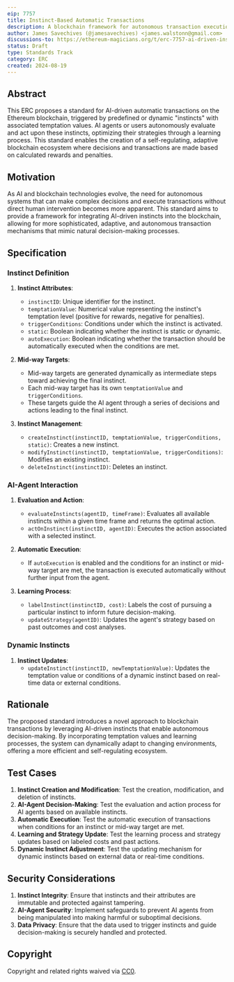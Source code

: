 ```yaml
---
eip: 7757
title: Instinct-Based Automatic Transactions
description: A blockchain framework for autonomous transaction execution based on predefined AI-driven instincts with temptation values.
author: James Savechives (@jamesavechives) <james.walstonn@gmail.com>
discussions-to: https://ethereum-magicians.org/t/erc-7757-ai-driven-instinct-based-automatic-transactions/20725
status: Draft
type: Standards Track
category: ERC
created: 2024-08-19
---
```


## Abstract

This ERC proposes a standard for AI-driven automatic transactions on the Ethereum blockchain, triggered by predefined or dynamic "instincts" with associated temptation values. AI agents or users autonomously evaluate and act upon these instincts, optimizing their strategies through a learning process. This standard enables the creation of a self-regulating, adaptive blockchain ecosystem where decisions and transactions are made based on calculated rewards and penalties.

## Motivation

As AI and blockchain technologies evolve, the need for autonomous systems that can make complex decisions and execute transactions without direct human intervention becomes more apparent. This standard aims to provide a framework for integrating AI-driven instincts into the blockchain, allowing for more sophisticated, adaptive, and autonomous transaction mechanisms that mimic natural decision-making processes.

## Specification

### Instinct Definition

1. **Instinct Attributes**:
   - `instinctID`: Unique identifier for the instinct.
   - `temptationValue`: Numerical value representing the instinct's temptation level (positive for rewards, negative for penalties).
   - `triggerConditions`: Conditions under which the instinct is activated.
   - `static`: Boolean indicating whether the instinct is static or dynamic.
   - `autoExecution`: Boolean indicating whether the transaction should be automatically executed when the conditions are met.

2. **Mid-way Targets**:
   - Mid-way targets are generated dynamically as intermediate steps toward achieving the final instinct.
   - Each mid-way target has its own `temptationValue` and `triggerConditions`.
   - These targets guide the AI agent through a series of decisions and actions leading to the final instinct.

3. **Instinct Management**:
   - `createInstinct(instinctID, temptationValue, triggerConditions, static)`: Creates a new instinct.
   - `modifyInstinct(instinctID, temptationValue, triggerConditions)`: Modifies an existing instinct.
   - `deleteInstinct(instinctID)`: Deletes an instinct.

### AI-Agent Interaction

1. **Evaluation and Action**:
   - `evaluateInstincts(agentID, timeFrame)`: Evaluates all available instincts within a given time frame and returns the optimal action.
   - `actOnInstinct(instinctID, agentID)`: Executes the action associated with a selected instinct.

2. **Automatic Execution**:
   - If `autoExecution` is enabled and the conditions for an instinct or mid-way target are met, the transaction is executed automatically without further input from the agent.

3. **Learning Process**:
   - `labelInstinct(instinctID, cost)`: Labels the cost of pursuing a particular instinct to inform future decision-making.
   - `updateStrategy(agentID)`: Updates the agent's strategy based on past outcomes and cost analyses.

### Dynamic Instincts

1. **Instinct Updates**:
   - `updateInstinct(instinctID, newTemptationValue)`: Updates the temptation value or conditions of a dynamic instinct based on real-time data or external conditions.

## Rationale

The proposed standard introduces a novel approach to blockchain transactions by leveraging AI-driven instincts that enable autonomous decision-making. By incorporating temptation values and learning processes, the system can dynamically adapt to changing environments, offering a more efficient and self-regulating ecosystem.

## Test Cases

1. **Instinct Creation and Modification**: Test the creation, modification, and deletion of instincts.
2. **AI-Agent Decision-Making**: Test the evaluation and action process for AI agents based on available instincts.
3. **Automatic Execution**: Test the automatic execution of transactions when conditions for an instinct or mid-way target are met.
4. **Learning and Strategy Update**: Test the learning process and strategy updates based on labeled costs and past actions.
5. **Dynamic Instinct Adjustment**: Test the updating mechanism for dynamic instincts based on external data or real-time conditions.

## Security Considerations

1. **Instinct Integrity**: Ensure that instincts and their attributes are immutable and protected against tampering.
2. **AI-Agent Security**: Implement safeguards to prevent AI agents from being manipulated into making harmful or suboptimal decisions.
3. **Data Privacy**: Ensure that the data used to trigger instincts and guide decision-making is securely handled and protected.

## Copyright

Copyright and related rights waived via [CC0](../LICENSE.md).

